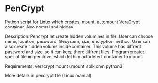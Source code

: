 # PenCrypt
Python script for Linux which creates, mount, automount VeraCrypt container. Also normal and hidden.

Description:
Pencrypt let create hidden volumines in file. User can choose name, location, password, filesystem, size, encryption method. User can also create hidden volume inside container. This volume has diffrent password and size, so it can keep there diffrent files. Program creates special file on pendrive, which let him autodetect container to mount.

Requirements:
	veracrypt
	mount
	umount
	lsblk
	cron
	python3

More details in pencrypt file (Linux manual).
